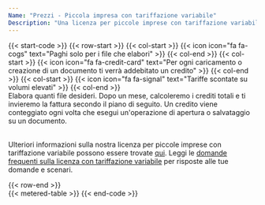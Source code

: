 ```yaml
---
Name: "Prezzi - Piccola impresa con tariffazione variabile"
Description: "Una licenza per piccole imprese con tariffazione variabile consente a un numero illimitato di sviluppatori della vostra organizzazione di creare un numero illimitato di software per utenti finali utilizzando il prodotto, che possono essere utilizzati all'interno della vostra organizzazione. Una licenza per piccole imprese con tariffazione variabile copre sviluppatori illimitati che lavorano su software per utenti finali che utilizzano la funzionalità del prodotto."
---
```

{{< start-code >}}
{{< row-start >}}
{{< col-start >}}
{{< icon icon="fa fa-cogs" text="Paghi solo per i file che elabori" >}}
{{< col-end >}}
{{< col-start >}}
{{< icon icon="fa fa-credit-card" text="Per ogni caricamento o creazione di un documento ti verrà addebitato un credito" >}}
{{< col-end >}}
{{< col-start >}}
{{< icon icon="fa fa-signal" text="Tariffe scontate su volumi elevati" >}}
{{< col-end >}}
&nbsp;  
Elabora quanti file desideri. Dopo un mese, calcoleremo i crediti totali e ti invieremo la fattura secondo il piano di seguito. Un credito viene conteggiato ogni volta che esegui un'operazione di apertura o salvataggio su un documento.  
&nbsp;  

Ulteriori informazioni sulla nostra licenza per piccole imprese con tariffazione variabile possono essere trovate [qui](https://purchase.groupdocs.com/policies/license-types/#metered-small-business-license). Leggi le [domande frequenti sulla licenza con tariffazione variabile](https://purchase.groupdocs.com/faqs/licensing/metered/) per risposte alle tue domande e scenari.  

{{< row-end >}}
&nbsp;  
{{< metered-table >}}
{{< end-code >}}